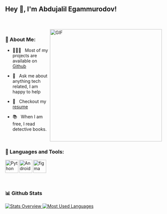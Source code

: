 ## Hey 👋, I'm Abdujalil Egammurodov!
<br/>
<br/>

<img align="right" alt="GIF" src="https://raw.githubusercontent.com/rahul-jha98/rahul-jha98/main/techstack.gif" width="360px"/>
  
### 🧐  About Me:

- 👨🏻‍💻 &nbsp; Most of my projects are available on [Github](https://github.com/Abdujalil7?tab=repositories)

- 💬 &nbsp; Ask me about anything tech related, I am happy to help

- 📝 &nbsp; Checkout my [resume](https://drive.google.com/file/d/1ZpR5pVBTnl_Qybq7GE3MGy1SB1JehVSE/view?usp=sharing)
- 📚 &nbsp; When I am free, I read detective books. 
<br>

### 🔨 Languages and Tools:


<a href="https://www.python.org" target="_blank"><img align="left" alt="Python" height ="42px" src="https://raw.githubusercontent.com/rahul-jha98/github_readme_icons/main/language_and_tools/square/python/python.svg"></a>
<a href="https://developer.android.com" target="_blank"> <img align="left" alt="Android" height ="42px" src="https://raw.githubusercontent.com/rahul-jha98/github_readme_icons/main/language_and_tools/square/android/android.svg"> </a>
<a href="https://www.figma.com/" target="_blank"> <img src="https://raw.githubusercontent.com/rahul-jha98/github_readme_icons/main/language_and_tools/square/figma/figma.svg" alt="figma" height='42px'/> </a>

<br>


### 📊 Github Stats
<a href='https://github.com/Abdujalil7/github-stats-transparent'>
  
![Stats Overview](https://raw.githubusercontent.com/Abdujalil7/github-stats-transparent/output/generated/overview.svg)
![Most Used Languages](https://raw.githubusercontent.com/Abdujalil7/github-stats-transparent/output/generated/languages.svg)


</a>

<br>

